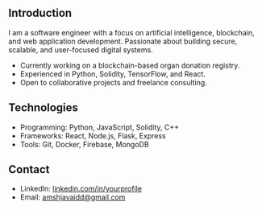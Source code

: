 ## Introduction
I am a software engineer with a focus on artificial intelligence, blockchain, and web application development. Passionate about building secure, scalable, and user-focused digital systems.

- Currently working on a blockchain-based organ donation registry.
- Experienced in Python, Solidity, TensorFlow, and React.
- Open to collaborative projects and freelance consulting.

## Technologies
- Programming: Python, JavaScript, Solidity, C++
- Frameworks: React, Node.js, Flask, Express
- Tools: Git, Docker, Firebase, MongoDB

## Contact
- LinkedIn: [linkedin.com/in/yourprofile](https://linkedin.com/in/yourprofile)
- Email: amshjavaidd@gmail.com
